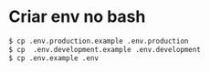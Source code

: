# Criar env no bash

```bash
$ cp .env.production.example .env.production
$ cp  .env.development.example .env.development
$ cp .env.example .env
```